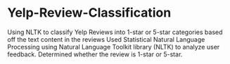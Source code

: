 # Yelp-Review-Classification
Using NLTK to classify Yelp Reviews into 1-star or 5-star categories based off the text content in the reviews 
Used Statistical Natural Language Processing using Natural Language Toolkit library (NLTK) to analyze user feedback. 
Determined whether the review is 1-star or 5-star.
